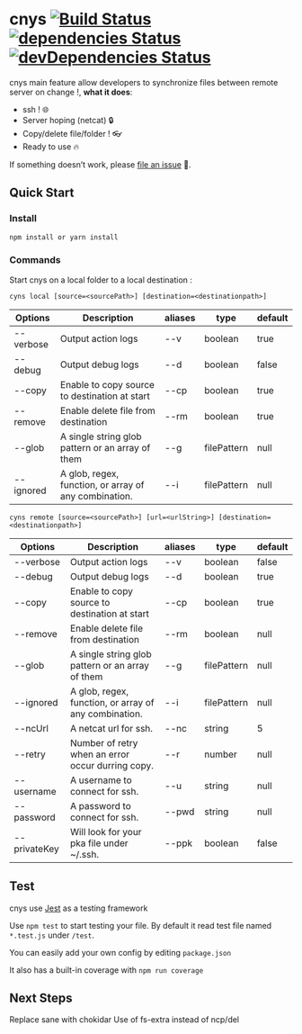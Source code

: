 # cnys [![Build Status](https://travis-ci.org/FabienGreard/cnys.svg?branch=master)](https://travis-ci.org/FabienGreard/cnys)[![dependencies Status](https://david-dm.org/FabienGreard/cnys/status.svg)](https://david-dm.org/FabienGreard/cnys)[![devDependencies Status](https://david-dm.org/FabienGreard/cnys/dev-status.svg)](https://david-dm.org/FabienGreard/cnys?type=dev)

cnys main feature allow developers to synchronize files between remote server on change !, **what it does**:

- ssh ! :globe_with_meridians:
- Server hoping (netcat) :lock:
- Copy/delete file/folder ! :eyeglasses:
- Ready to use :fire:

If something doesn’t work, please [file an issue](https://github.com/FabienGreard/cnys/issues/new) :bug:.

## Quick Start

### Install

```sh
npm install or yarn install
```

### Commands

Start cnys on a local folder to a local destination :

`cyns local [source=<sourcePath>] [destination=<destinationpath>]`

| Options   | Description                                           | aliases | type        | default |
| --------- | ----------------------------------------------------- | ------- | ----------- | ------- |
| --verbose | Output action logs                                    | --v     | boolean     | true    |
| --debug   | Output debug logs                                     | --d     | boolean     | false   |
| --copy    | Enable to copy source to destination at start         | --cp    | boolean     | true    |
| --remove  | Enable delete file from destination                   | --rm    | boolean     | true    |
| --glob    | A single string glob pattern or an array of them      | --g     | filePattern | null    |
| --ignored | A glob, regex, function, or array of any combination. | --i     | filePattern | null    |

`cyns remote [source=<sourcePath>] [url=<urlString>] [destination=<destinationpath>]`

| Options      | Description                                           | aliases | type        | default |
| ------------ | ----------------------------------------------------- | ------- | ----------- | ------- |
| --verbose    | Output action logs                                    | --v     | boolean     | false   |
| --debug      | Output debug logs                                     | --d     | boolean     | true    |
| --copy       | Enable to copy source to destination at start         | --cp    | boolean     | true    |
| --remove     | Enable delete file from destination                   | --rm    | boolean     | null    |
| --glob       | A single string glob pattern or an array of them      | --g     | filePattern | null    |
| --ignored    | A glob, regex, function, or array of any combination. | --i     | filePattern | null    |
| --ncUrl      | A netcat url for ssh.                                 | --nc    | string      | 5       |
| --retry      | Number of retry when an error occur durring copy.     | --r     | number      | null    |
| --username   | A username to connect for ssh.                        | --u     | string      | null    |
| --password   | A password to connect for ssh.                        | --pwd   | string      | null    |
| --privateKey | Will look for your pka file under ~/.ssh.             | --ppk   | boolean     | false   |

## Test

cnys use [Jest](https://facebook.github.io/jest/) as a testing framework

Use `npm test` to start testing your file. By default it read test file named `*.test.js` under `/test`.

You can easily add your own config by editing `package.json`

It also has a built-in coverage with `npm run coverage`

## Next Steps

Replace sane with chokidar
Use of fs-extra instead of ncp/del
